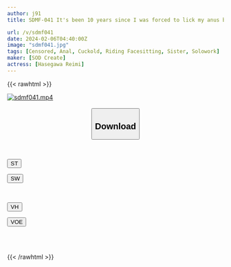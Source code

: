 ```yaml
---
author: j91
title: SDMF-041 It's been 10 years since I was forced to lick my anus by my older sister who is an honor student. Without my anal cunnilingus, my girlfriend's sister became unable to cum. Reimi Hasegawa

url: /v/sdmf041
date: 2024-02-06T04:40:00Z
image: "sdmf041.jpg"
tags: [Censored, Anal, Cuckold, Riding Facesitting, Sister, Solowork]
maker: [SOD Create]
actress: [Hasegawa Reimi]
---
```



{{< rawhtml >}}

<div class="video" data-videoid="AXypzMdd4KhXpw0">
    <a href="javascript:;">
        <img src="/v/sdmf041/sdmf041.jpg" width="WIDTH" height="HEIGHT" alt="sdmf041.mp4" loading="lazy">
    </a>
</div>

<script type="text/javascript" src="https://j91.asia/asset/on-demand-st.js"></script>

<br>
  <link rel="stylesheet" href="https://j91.asia/asset/bs5.css">
  
  <center>
  <button class="btn btn-primary" type="button" data-bs-toggle="collapse" data-bs-target=".multi-collapse" aria-expanded="false" aria-controls="multiCollapseExample1 multiCollapseExample2"><h2>Download</h2></button></center>
</p>
<div class="row">
  <div class="col">
    <div class="collapse multi-collapse" id="multiCollapseExample1">
      <div class="card card-body">
	      	      <br>
<div class="buttons">  
<p><a href="https://streamtape.to/v/AXypzMdd4KhXpw0" target="_blank"><button class="btn-hover color-3"><i class="fa fa-download"></i> ST</button></a></p>
<p><a href="https://cdnwish.com/157xvnqp2tdi" target="_blank"><button class="btn-hover color-2"><i class="fa fa-download"></i> SW</button></a></p></div>
    </div>
  </div>
</div>
  <div class="col">
    <div class="collapse multi-collapse" id="multiCollapseExample2">
      <div class="card card-body">
	      <br>
<div class="buttons">
<p><a href="https://vidhidepro.com/f/7ifqplc6to11" target="_blank"><button class="btn-hover color-9"><i class="fa fa-download"></i> VH</button></a></p>
<p><a href="https://voe.sx/qlybsse3x6kr"><button class="btn-hover color-8"><i class="fa fa-download"></i> VOE</button></a></p></div>
<br><br>
      </div>
    </div>
  </div>
</div>

{{< /rawhtml >}}